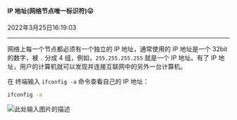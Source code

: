 #### IP 地址(网络节点唯一标识符)😛

2022年3月25日16:19:03

---

网络上每一个节点都必须有一个独立的 IP 地址，通常使用的 IP 地址是一个 32bit 的数字，被 `.` 分成 4 组，例如，`255.255.255.255` 就是一个 IP 地址。有了 IP 地址，用户的计算机就可以发现并连接互联网中的另外一台计算机。

在 终端输入 `ifconfig -a` 命令查看自己的 IP 地址：

```bash
ifconfig -a
```

![此处输入图片的描述](https://doc.shiyanlou.com/courses/98/923797/61acdc3e0704fdf5fb97876dec817ff3-0)

